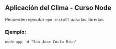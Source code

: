 ## Aplicación del Clima - Curso Node

Recuerden ejecutar ``` npm install ``` para las librerías

### Ejemplo:

```
node app -d "San Jose Costa Rica"
```
